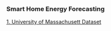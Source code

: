 ### Smart Home Energy Forecasting
[1. University of Massachusett Dataset](http://traces.cs.umass.edu/index.php/Smart/Smart)
